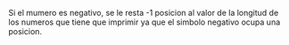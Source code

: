 Si el mumero es negativo, se le resta -1 posicion al valor de la longitud de los numeros que tiene que imprimir ya que el simbolo negativo ocupa una posicion.

